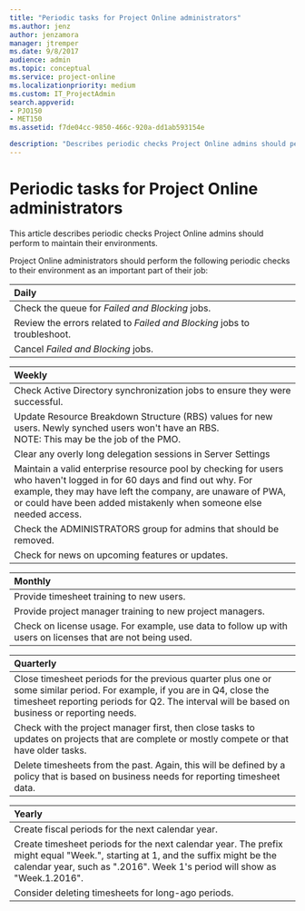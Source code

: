 ```yaml
---
title: "Periodic tasks for Project Online administrators"
ms.author: jenz
author: jenzamora
manager: jtremper
ms.date: 9/8/2017
audience: admin
ms.topic: conceptual
ms.service: project-online
ms.localizationpriority: medium
ms.custom: IT_ProjectAdmin
search.appverid: 
- PJO150
- MET150
ms.assetid: f7de04cc-9850-466c-920a-dd1ab593154e

description: "Describes periodic checks Project Online admins should perform to maintain their environments."
---
```


# Periodic tasks for Project Online administrators

This article describes periodic checks Project Online admins should perform to maintain their environments.
  
Project Online administrators should perform the following periodic checks to their environment as an important part of their job:
  
| Daily |
|:-----|
|Check the queue for  *Failed and Blocking*  jobs. |
|Review the errors related to  *Failed and Blocking*  jobs to troubleshoot. |
|Cancel  *Failed and Blocking*  jobs. |
   
| Weekly |
|:-----|
|Check Active Directory synchronization jobs to ensure they were successful. |
|Update Resource Breakdown Structure (RBS) values for new users. Newly synched users won't have an RBS.  <br/>  NOTE: This may be the job of the PMO.           |
|Clear any overly long delegation sessions in Server Settings | Delete Enterprise Objects | User Delegation. |
|Maintain a valid enterprise resource pool by checking for users who haven't logged in for 60 days and find out why. For example, they may have left the company, are unaware of PWA, or could have been added mistakenly when someone else needed access. |
|Check the ADMINISTRATORS group for admins that should be removed. |
|Check for news on upcoming features or updates. |
   
| Monthly |
|:-----|
|Provide timesheet training to new users. |
|Provide project manager training to new project managers. |
|Check on license usage. For example, use data to follow up with users on licenses that are not being used. |
   
| Quarterly |
|:-----|
|Close timesheet periods for the previous quarter plus one or some similar period. For example, if you are in Q4, close the timesheet reporting periods for Q2. The interval will be based on business or reporting needs. |
|Check with the project manager first, then close tasks to updates on projects that are complete or mostly compete or that have older tasks. |
|Delete timesheets from the past. Again, this will be defined by a policy that is based on business needs for reporting timesheet data. |
   
| Yearly |
|:-----|
|Create fiscal periods for the next calendar year. |
|Create timesheet periods for the next calendar year. The prefix might equal "Week.", starting at 1, and the suffix might be the calendar year, such as ".2016". Week 1's period will show as "Week.1.2016". |
|Consider deleting timesheets for long-ago periods. |
   

